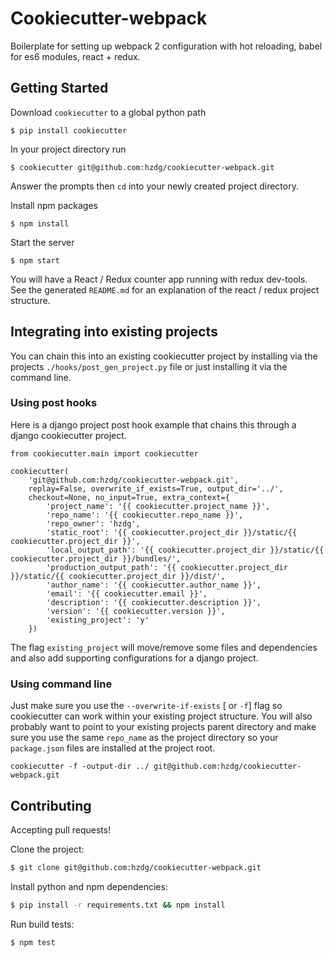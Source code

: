 Cookiecutter-webpack
====================

Boilerplate for setting up webpack 2 configuration with hot reloading, babel for es6 modules, react + redux.


Getting Started
---------------

Download `cookiecutter` to a global python path

    $ pip install cookiecutter

In your project directory run

    $ cookiecutter git@github.com:hzdg/cookiecutter-webpack.git

Answer the prompts then `cd` into your newly created project directory.

Install npm packages

    $ npm install

Start the server

    $ npm start

You will have a React / Redux counter app running with redux dev-tools. See the generated `README.md` for an explanation of the react / redux project structure.

Integrating into existing projects
----------------------------------

You can chain this into an existing cookiecutter project by installing via the projects `./hooks/post_gen_project.py` file or just installing it via the command line.

### Using post hooks
Here is a django project post hook example that chains this through a django cookiecutter project.

	from cookiecutter.main import cookiecutter

    cookiecutter(
        'git@github.com:hzdg/cookiecutter-webpack.git',
        replay=False, overwrite_if_exists=True, output_dir='../',
        checkout=None, no_input=True, extra_context={
            'project_name': '{{ cookiecutter.project_name }}',
            'repo_name': '{{ cookiecutter.repo_name }}',
            'repo_owner': 'hzdg',
            'static_root': '{{ cookiecutter.project_dir }}/static/{{ cookiecutter.project_dir }}',
            'local_output_path': '{{ cookiecutter.project_dir }}/static/{{ cookiecutter.project_dir }}/bundles/',
            'production_output_path': '{{ cookiecutter.project_dir }}/static/{{ cookiecutter.project_dir }}/dist/',
            'author_name': '{{ cookiecutter.author_name }}',
            'email': '{{ cookiecutter.email }}',
            'description': '{{ cookiecutter.description }}',
            'version': '{{ cookiecutter.version }}',
            'existing_project': 'y'
        })

The flag `existing_project` will move/remove some files and dependencies and also add supporting configurations for a django project.

### Using command line
Just make sure you use the `--overwrite-if-exists` [ or `-f`] flag so cookiecutter can work within your existing project structure. You will also probably want to point to your existing projects parent directory and make sure you use the same `repo_name` as the project directory so your `package.json` files are installed at the project root.

	cookiecutter -f -output-dir ../ git@github.com:hzdg/cookiecutter-webpack.git


Contributing
------------

Accepting pull requests!

Clone the project:
```sh
$ git clone git@github.com:hzdg/cookiecutter-webpack.git
```
Install python and npm dependencies:
```sh
$ pip install -r requirements.txt && npm install
```
Run build tests:
```sh
$ npm test
```
